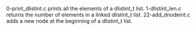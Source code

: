 0-print_dlistint.c prints all the elements of a dlistint_t list.
1-dlistint_len.c returns the number of elements in a linked dlistint_t list.
22-add_dnodeint.c adds a new node at the beginning of a dlistint_t list.
